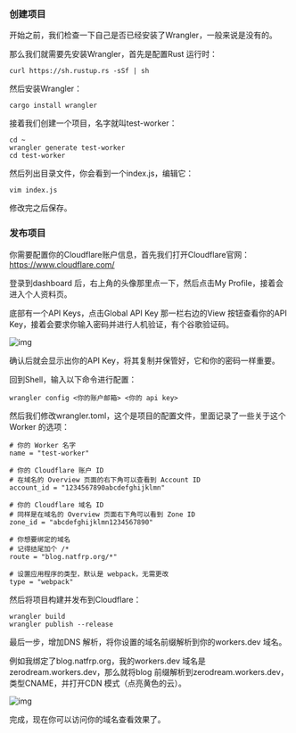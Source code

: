 ### 创建项目

开始之前，我们检查一下自己是否已经安装了Wrangler，一般来说是没有的。

那么我们就需要先安装Wrangler，首先是配置Rust 运行时：

```shell
curl https://sh.rustup.rs -sSf | sh
```

然后安装Wrangler：

```shell
cargo install wrangler
```

接着我们创建一个项目，名字就叫test-worker：

```shell
cd ~
wrangler generate test-worker
cd test-worker
```

然后列出目录文件，你会看到一个index.js，编辑它：

```shell
vim index.js
```

修改完之后保存。

### 发布项目

你需要配置你的Cloudflare账户信息，首先我们打开Cloudflare官网：https://www.cloudflare.com/

登录到dashboard 后，右上角的头像那里点一下，然后点击My Profile，接着会进入个人资料页。

底部有一个API Keys，点击Global API Key 那一栏右边的View 按钮查看你的API Key，接着会要求你输入密码并进行人机验证，有个谷歌验证码。

![img](https://i.natfrp.org/caa043463ddf373ba06721c36c6a2072.png)

确认后就会显示出你的API Key，将其复制并保管好，它和你的密码一样重要。

回到Shell，输入以下命令进行配置：

```shell
wrangler config <你的账户邮箱> <你的 api key>
```

然后我们修改wrangler.toml，这个是项目的配置文件，里面记录了一些关于这个Worker 的选项：

```
# 你的 Worker 名字
name = "test-worker"

# 你的 Cloudflare 账户 ID
# 在域名的 Overview 页面的右下角可以查看到 Account ID
account_id = "1234567890abcdefghijklmn"

# 你的 Cloudflare 域名 ID
# 同样是在域名的 Overview 页面右下角可以看到 Zone ID
zone_id = "abcdefghijklmn1234567890"

# 你想要绑定的域名
# 记得结尾加个 /*
route = "blog.natfrp.org/*"

# 设置应用程序的类型，默认是 webpack，无需更改
type = "webpack"
```

然后将项目构建并发布到Cloudflare：

```shell
wrangler build
wrangler publish --release
```

最后一步，增加DNS 解析，将你设置的域名前缀解析到你的workers.dev 域名。

例如我绑定了blog.natfrp.org，我的workers.dev 域名是zerodream.workers.dev，那么就将blog 前缀解析到zerodream.workers.dev，类型CNAME，并打开CDN 模式（点亮黄色的云）。

![img](https://i.natfrp.org/f074eead5507d5144a5fca7f67427317.png)

完成，现在你可以访问你的域名查看效果了。
